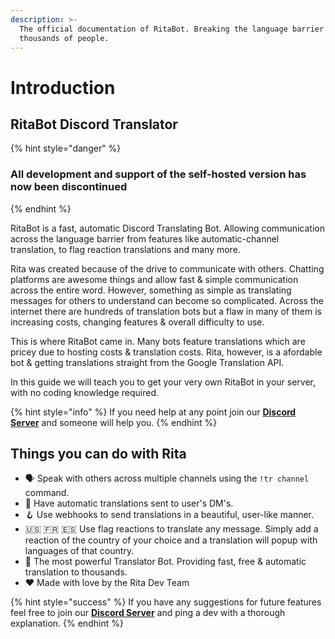 ```yaml
---
description: >-
  The official documentation of RitaBot. Breaking the language barrier for
  thousands of people.
---
```


# Introduction

## RitaBot Discord Translator

{% hint style="danger" %}
### All development and support of the self-hosted version has now been discontinued
{% endhint %}

RitaBot is a fast, automatic Discord Translating Bot. Allowing communication across the language barrier from features like automatic-channel translation, to flag reaction translations and many more.

Rita was created because of the drive to communicate with others. Chatting platforms are awesome things and allow fast & simple communication across the entire word. However, something as simple as translating messages for others to understand can become so complicated. Across the internet there are hundreds of translation bots but a flaw in many of them is increasing costs, changing features & overall difficulty to use.

This is where RitaBot came in. Many bots feature translations which are pricey due to hosting costs & translation costs. Rita, however, is a afordable bot & getting translations straight from the Google Translation API.

In this guide we will teach you to get your very own RitaBot in your server, with no coding knowledge required.

{% hint style="info" %}
If you need help at any point join our [**Discord Server**](https://discord.gg/mgNR64R) and someone will help you.
{% endhint %}

## Things you can do with Rita

* 🗣️ Speak with others across multiple channels using the `!tr channel` command.
* 📣 Have automatic translations sent to user's DM's.
* 🪝 Use webhooks to send translations in a beautiful, user-like manner.
* 🇺🇸 🇫🇷 🇪🇸 Use flag reactions to translate any message. Simply add a reaction of the country of your choice and a translation will popup with languages of that country.
* 💪 The most powerful Translator Bot. Providing fast, free & automatic translation to thousands.
* ❤ Made with love by the Rita Dev Team

{% hint style="success" %}
If you have any suggestions for future features feel free to join our [**Discord Server**](https://discord.gg/mgNR64R) and ping a dev with a thorough explanation.
{% endhint %}
